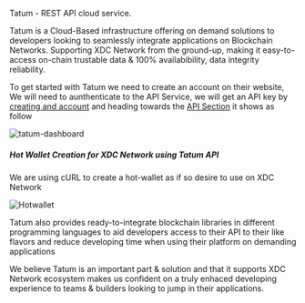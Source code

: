 Tatum - REST API cloud service.

Tatum is a Cloud-Based infrastructure offering on demand solutions to developers looking to seamlessly integrate applications on Blockchain Networks. Supporting XDC Network from the ground-up, making it easy-to-access on-chain trustable data & 100% availabibility, data integrity reliability.

To get started with Tatum we need to create an account on their website, We will need to aunthenticate to the API Service, we will get an API key by [creating and account](https://dashboard.tatum.io/sign-up) and heading towards the [API Section]() it shows as follow


![tatum-dashboard](https://user-images.githubusercontent.com/41552663/196106848-54c4e7c5-2eab-4324-bf5c-e701923a53ec.png)


##### Hot Wallet Creation for XDC Network using Tatum API

We are using cURL to create a hot-wallet as if so desire to use on XDC Network

![Hotwallet](https://user-images.githubusercontent.com/41552663/196111444-5a027ca6-8a2e-4e5c-9270-5abefd4fc207.gif)

Tatum also provides ready-to-integrate blockchain libraries in different programming languages to aid developers access to their API to their like flavors and reduce developing time when using their platform on demanding applications

We believe Tatum is an important part & solution and that it supports XDC Network ecosystem makes us confident on a truly enhaced developing experience to teams & builders looking to jump in their applications.